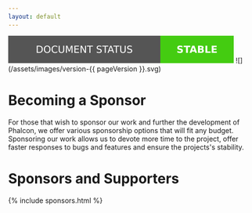```yaml
---
layout: default
---
```

![](/assets/images/document-status-stable-success.svg) ![](/assets/images/version-{{ pageVersion }}.svg)
# Becoming a Sponsor
For those that wish to sponsor our work and further the development of Phalcon, we offer various sponsorship options that will fit any budget. Sponsoring our work allows us to devote more time to the project, offer faster responses to bugs and features and ensure the projects's stability.

# Sponsors and Supporters

{% include sponsors.html %}
